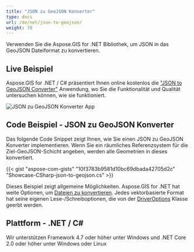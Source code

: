 ```yaml
---
title: "JSON zu GeoJSON Konverter"
type: docs
url: /de/net/json-to-geojson/
weight: 70
---
```


Verwenden Sie die Aspose.GIS for .NET Bibliothek, um JSON in das GeoJSON Dateiformat zu konvertieren.

## **Live Beispiel**

Aspose.GIS for .NET / C# präsentiert Ihnen online kostenlos die ["JSON to GeoJSON Converter"](https://products.aspose.app/gis/conversion/json-to-geojson) Anwendung, wo Sie die Funktionalität und Qualität untersuchen können, wie sie funktioniert.

![JSON zu GeoJSON Konverter App](conversion.png)

## **Code Beispiel - JSON zu GeoJSON Konverter**

Das folgende Code Snippet zeigt Ihnen, wie Sie einen JSON zu GeoJSON Konverter implementieren. Wenn Sie ein räumliches Referenzsystem für die Ziel-GeoJSON-Schicht angeben, werden alle Geometrien in dieses konvertiert. 

{{< gist "aspose-com-gists" "10f3783b9581d10bc69dbada42705d2c" "Showcase-CSharp-json-to-geojson.cs" >}}

Dieses Beispiel zeigt allgemeine Möglichkeiten. Aspose.GIS for .NET hat weite Optionen, um [Dateien zu konvertieren](https://docs.aspose.com/gis/net/vector-layers/). Jedes vektorbasierte Format hat seine eigenen Lese-/Schreiboptionen, die von der [DriverOptions](https://reference.aspose.com/gis/net/aspose.gis/driveroptions) Klasse geerbt werden.

## **Plattform - .NET / C#**

Wir unterstützen Framework 4.7 oder höher unter Windows und .NET Core 2.0 oder höher unter Windows oder Linux
